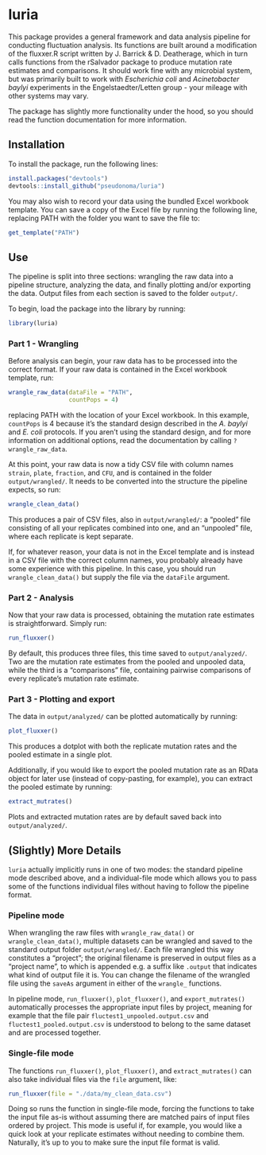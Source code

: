 
<!-- README.md is generated from README.Rmd. Please edit that file -->

# luria

<!-- badges: start -->
<!-- badges: end -->

This package provides a general framework and data analysis pipeline for
conducting fluctuation analysis. Its functions are built around a
modification of the fluxxer.R script written by J. Barrick & D.
Deatherage, which in turn calls functions from the rSalvador package to
produce mutation rate estimates and comparisons. It should work fine
with any microbial system, but was primarily built to work with
*Escherichia coli* and *Acinetobacter baylyi* experiments in the
Engelstaedter/Letten group - your mileage with other systems may vary.

The package has slightly more functionality under the hood, so you
should read the function documentation for more information.

## Installation

To install the package, run the following lines:

``` r
install.packages("devtools")
devtools::install_github("pseudonoma/luria")
```

You may also wish to record your data using the bundled Excel workbook
template. You can save a copy of the Excel file by running the following
line, replacing PATH with the folder you want to save the file to:

``` r
get_template("PATH")
```

## Use

The pipeline is split into three sections: wrangling the raw data into a
pipeline structure, analyzing the data, and finally plotting and/or
exporting the data. Output files from each section is saved to the
folder `output/`.

To begin, load the package into the library by running:

``` r
library(luria)
```

### Part 1 - Wrangling

Before analysis can begin, your raw data has to be processed into the
correct format. If your raw data is contained in the Excel workbook
template, run:

``` r
wrangle_raw_data(dataFile = "PATH", 
                 countPops = 4)
```

replacing PATH with the location of your Excel workbook. In this
example, `countPops` is 4 because it’s the standard design described in
the *A. baylyi* and *E. coli* protocols. If you aren’t using the
standard design, and for more information on additional options, read
the documentation by calling `?wrangle_raw_data`.

At this point, your raw data is now a tidy CSV file with column names
`strain`, `plate`, `fraction`, and `CFU`, and is contained in the folder
`output/wrangled/`. It needs to be converted into the structure the
pipeline expects, so run:

``` r
wrangle_clean_data()
```

This produces a pair of CSV files, also in `output/wrangled/`: a
“pooled” file consisting of all your replicates combined into one, and
an “unpooled” file, where each replicate is kept separate.

If, for whatever reason, your data is not in the Excel template and is
instead in a CSV file with the correct column names, you probably
already have some experience with this pipeline. In this case, you
should run `wrangle_clean_data()` but supply the file via the `dataFile`
argument.

### Part 2 - Analysis

Now that your raw data is processed, obtaining the mutation rate
estimates is straightforward. Simply run:

``` r
run_fluxxer()
```

By default, this produces three files, this time saved to
`output/analyzed/`. Two are the mutation rate estimates from the pooled
and unpooled data, while the third is a “comparisons” file, containing
pairwise comparisons of every replicate’s mutation rate estimate.

### Part 3 - Plotting and export

The data in `output/analyzed/` can be plotted automatically by running:

``` r
plot_fluxxer()
```

This produces a dotplot with both the replicate mutation rates and the
pooled estimate in a single plot.

Additionally, if you would like to export the pooled mutation rate as an
RData object for later use (instead of copy-pasting, for example), you
can extract the pooled estimate by running:

``` r
extract_mutrates()
```

Plots and extracted mutation rates are by default saved back into
`output/analyzed/`.

## (Slightly) More Details

`luria` actually implicitly runs in one of two modes: the standard
pipeline mode described above, and a individual-file mode which allows
you to pass some of the functions individual files without having to
follow the pipeline format.

### Pipeline mode

When wrangling the raw files with `wrangle_raw_data()` or
`wrangle_clean_data()`, multiple datasets can be wrangled and saved to
the standard output folder `output/wrangled/`. Each file wrangled this
way constitutes a “project”; the original filename is preserved in
output files as a “project name”, to which is appended e.g. a suffix
like `.output` that indicates what kind of output file it is. You can
change the filename of the wrangled file using the `saveAs` argument in
either of the `wrangle_` functions.

In pipeline mode, `run_fluxxer()`, `plot_fluxxer()`, and
`export_mutrates()` automatically processes the appropriate input files
by project, meaning for example that the file pair
`fluctest1_unpooled.output.csv` and `fluctest1_pooled.output.csv` is
understood to belong to the same dataset and are processed together.

### Single-file mode

The functions `run_fluxxer()`, `plot_fluxxer()`, and
`extract_mutrates()` can also take individual files via the `file`
argument, like:

``` r
run_fluxxer(file = "./data/my_clean_data.csv")
```

Doing so runs the function in single-file mode, forcing the functions to
take the input file as-is without assuming there are matched pairs of
input files ordered by project. This mode is useful if, for example, you
would like a quick look at your replicate estimates without needing to
combine them. Naturally, it’s up to you to make sure the input file
format is valid.
